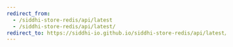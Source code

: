```yaml
---
redirect_from:
  - /siddhi-store-redis/api/latest
  - /siddhi-store-redis/api/latest/
redirect_to: https://siddhi-io.github.io/siddhi-store-redis/api/latest/
---
```

